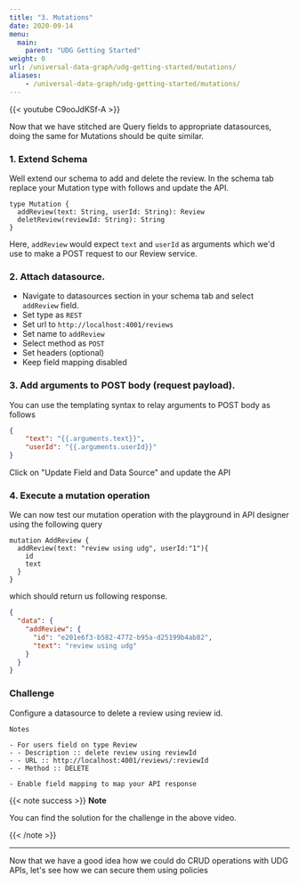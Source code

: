 ```yaml
---
title: "3. Mutations"
date: 2020-09-14
menu:
  main:
    parent: "UDG Getting Started"
weight: 0
url: /universal-data-graph/udg-getting-started/mutations/
aliases:
    - /universal-data-graph/udg-getting-started/mutations/
---
```


{{< youtube C9ooJdKSf-A >}} 

Now that we have stitched are Query fields to appropriate datasources, doing the same for Mutations should be quite similar. 

### 1. Extend Schema 

Well extend our schema to add and delete the review. In the schema tab replace your Mutation type with follows and update the API.

```gql
type Mutation {
  addReview(text: String, userId: String): Review
  deletReview(reviewId: String): String
}
```

Here, `addReview` would expect `text` and `userId` as arguments which we'd use to make a POST request to our Review service.

### 2. Attach datasource. 

  - Navigate to datasources section in your schema tab and select `addReview` field. 
  - Set type as `REST`
  - Set url to `http://localhost:4001/reviews` 
  - Set name to `addReview`
  - Select method as `POST`
  - Set headers (optional)
  - Keep field mapping disabled

### 3. Add arguments to POST body (request payload). 

You can use the templating syntax to relay arguments to POST body as follows 

```json
{
    "text": "{{.arguments.text}}",
    "userId": "{{.arguments.userId}}"
}
```

Click on "Update Field and Data Source" and update the API


### 4. Execute a mutation operation 

We can now test our mutation operation with the playground in API designer using the following query 

```gql
mutation AddReview {
  addReview(text: "review using udg", userId:"1"){
    id
    text
  }
}
```

which should return us following response.

```json
{
  "data": {
    "addReview": {
      "id": "e201e6f3-b582-4772-b95a-d25199b4ab82",
      "text": "review using udg"
    }
  }
}
```

### Challenge

Configure a datasource to delete a review using review id.

```
Notes

- For users field on type Review
- - Description :: delete review using reviewId
- - URL :: http://localhost:4001/reviews/:reviewId
- - Method :: DELETE

- Enable field mapping to map your API response 

```
{{< note success >}}
**Note**

You can find the solution for the challenge in the above video.

{{< /note >}}

<hr />

Now that we have a good idea how we could do CRUD operations with UDG APIs, let's see how we can secure them using policies

